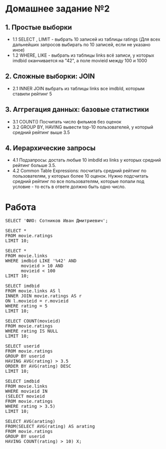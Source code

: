 # Домашнее задание №2

## 1. Простые выборки

- 1.1 SELECT , LIMIT - выбрать 10 записей из таблицы ratings (Для всех дальнейших запросов выбирать по 10 записей, если не указано иное)
- 1.2 WHERE, LIKE - выбрать из таблицы links всё записи, у которых imdbid оканчивается на "42", а поле movieid между 100 и 1000

## 2. Сложные выборки: JOIN

- 2.1 INNER JOIN выбрать из таблицы links все imdbId, которым ставили рейтинг 5

## 3. Аггрегация данных: базовые статистики

- 3.1 COUNT() Посчитать число фильмов без оценок
- 3.2 GROUP BY, HAVING вывести top-10 пользователей, у который средний рейтинг выше 3.5

## 4. Иерархические запросы

- 4.1 Подзапросы: достать любые 10 imbdId из links у которых средний рейтинг больше 3.5.
- 4.2 Common Table Expressions: посчитать средний рейтинг по пользователям, у которых более 10 оценок.  Нужно подсчитать средний рейтинг по все пользователям, которые попали под условие - то есть в ответе должно быть одно число.

# Работа

<pre>
SELECT 'ФИО: Сотников Иван Дмитриевич';

SELECT *
FROM movie.ratings
LIMIT 10;

SELECT *
FROM movie.links
WHERE imdbid LIKE '%42' AND
      movieid > 10 AND
      movieid < 100
LIMIT 10;

SELECT imdbid
FROM movie.links AS l
INNER JOIN movie.ratings AS r
ON l.movieid = r.movieid
WHERE rating = 5
LIMIT 10;

SELECT COUNT(movieid)
FROM movie.ratings
WHERE rating IS NULL
LIMIT 10;

SELECT userid
FROM movie.ratings
GROUP BY userid
HAVING AVG(rating) > 3.5
ORDER BY AVG(rating) DESC
LIMIT 10;

SELECT imdbid
FROM movie.links
WHERE movieid IN
(SELECT movieid
FROM movie.ratings
WHERE rating > 3.5)
LIMIT 10;

SELECT AVG(arating)
FROM(SELECT AVG(rating) AS arating
FROM movie.ratings
GROUP BY userid
HAVING COUNT(rating) > 10) X;
</pre>
